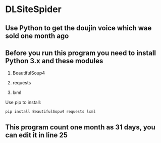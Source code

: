 # DLSiteSpider

## Use Python to get the doujin voice which wae sold one month ago

## Before you run this program you need to install Python 3.x and these modules

1. BeautifulSoup4

2. requests

3. lxml

Use pip to install:

`pip install BeautifulSopu4 requests lxml`

## This program count one month as 31 days, you can edit it in line 25
